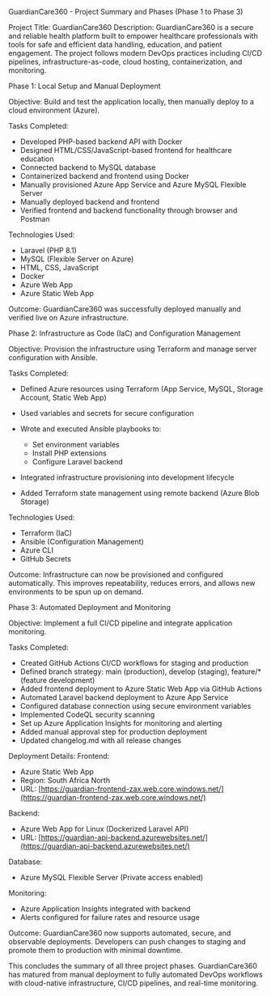 GuardianCare360 - Project Summary and Phases (Phase 1 to Phase 3)

Project Title: GuardianCare360
Description: GuardianCare360 is a secure and reliable health platform built to empower healthcare professionals with tools for safe and efficient data handling, education, and patient engagement. The project follows modern DevOps practices including CI/CD pipelines, infrastructure-as-code, cloud hosting, containerization, and monitoring.


Phase 1: Local Setup and Manual Deployment

Objective: Build and test the application locally, then manually deploy to a cloud environment (Azure).

Tasks Completed:

* Developed PHP-based backend API with Docker
* Designed HTML/CSS/JavaScript-based frontend for healthcare education
* Connected backend to MySQL database
* Containerized backend and frontend using Docker
* Manually provisioned Azure App Service and Azure MySQL Flexible Server
* Manually deployed backend and frontend
* Verified frontend and backend functionality through browser and Postman

Technologies Used:

* Laravel (PHP 8.1)
* MySQL (Flexible Server on Azure)
* HTML, CSS, JavaScript
* Docker
* Azure Web App
* Azure Static Web App

Outcome:
GuardianCare360 was successfully deployed manually and verified live on Azure infrastructure.



Phase 2: Infrastructure as Code (IaC) and Configuration Management

Objective: Provision the infrastructure using Terraform and manage server configuration with Ansible.

Tasks Completed:

* Defined Azure resources using Terraform (App Service, MySQL, Storage Account, Static Web App)
* Used variables and secrets for secure configuration
* Wrote and executed Ansible playbooks to:

  * Set environment variables
  * Install PHP extensions
  * Configure Laravel backend
* Integrated infrastructure provisioning into development lifecycle
* Added Terraform state management using remote backend (Azure Blob Storage)

Technologies Used:

* Terraform (IaC)
* Ansible (Configuration Management)
* Azure CLI
* GitHub Secrets

Outcome:
Infrastructure can now be provisioned and configured automatically. This improves repeatability, reduces errors, and allows new environments to be spun up on demand.


Phase 3: Automated Deployment and Monitoring

Objective: Implement a full CI/CD pipeline and integrate application monitoring.

Tasks Completed:

* Created GitHub Actions CI/CD workflows for staging and production
* Defined branch strategy: main (production), develop (staging), feature/\* (feature development)
* Added frontend deployment to Azure Static Web App via GitHub Actions
* Automated Laravel backend deployment to Azure App Service
* Configured database connection using secure environment variables
* Implemented CodeQL security scanning
* Set up Azure Application Insights for monitoring and alerting
* Added manual approval step for production deployment
* Updated changelog.md with all release changes

Deployment Details:
Frontend:

* Azure Static Web App
* Region: South Africa North
* URL: [https://guardian-frontend-zax.web.core.windows.net/](https://guardian-frontend-zax.web.core.windows.net/)

Backend:

* Azure Web App for Linux (Dockerized Laravel API)
* URL: [https://guardian-api-backend.azurewebsites.net/](https://guardian-api-backend.azurewebsites.net/)

Database:

* Azure MySQL Flexible Server (Private access enabled)

Monitoring:

* Azure Application Insights integrated with backend
* Alerts configured for failure rates and resource usage

Outcome:
GuardianCare360 now supports automated, secure, and observable deployments. Developers can push changes to staging and promote them to production with minimal downtime.


This concludes the summary of all three project phases. GuardianCare360 has matured from manual deployment to fully automated DevOps workflows with cloud-native infrastructure, CI/CD pipelines, and real-time monitoring.


